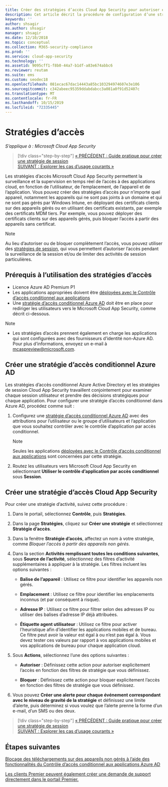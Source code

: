 ```yaml
---
title: Créer des stratégies d’accès Cloud App Security pour autoriser et bloquer l’accès
description: Cet article décrit la procédure de configuration d’une stratégie d’accès Cloud App Security avec contrôle d’application par accès conditionnel pour autoriser et bloquer l’accès aux applications connectées via Azure AD, à l’aide de fonctionnalités de proxy.
keywords: ''
author: shsagir
ms.author: shsagir
manager: shsagir
ms.date: 12/10/2018
ms.topic: conceptual
ms.collection: M365-security-compliance
ms.prod: ''
ms.service: cloud-app-security
ms.technology: ''
ms.assetid: 9095cff1-f8b0-44a7-b1df-a83e674abbc6
ms.reviewer: reutam
ms.suite: ems
ms.custom: seodec18
ms.openlocfilehash: 081ecac67dac14443a85bc103294974607e3e106
ms.sourcegitcommit: c342abeec95359ddabdabcc3a081a0f91d52407c
ms.translationtype: MT
ms.contentlocale: fr-FR
ms.lasthandoff: 10/15/2019
ms.locfileid: "72335445"
---
```

# <a name="access-policies"></a>Stratégies d’accès

*S’applique à : Microsoft Cloud App Security*

>[!div class="step-by-step"]
[« PRÉCÉDENT : Guide pratique pour créer une stratégie de session](session-policy-aad.md)<br>
[SUIVANT : Explorer les cas d’usage courants »](use-case-proxy-block-session-aad.md)

Les stratégies d’accès Microsoft Cloud App Security permettent la surveillance et la supervision en temps réel de l’accès à des applications cloud, en fonction de l’utilisateur, de l’emplacement, de l’appareil et de l’application. Vous pouvez créer des stratégies d’accès pour n’importe quel appareil, notamment les appareils qui ne sont pas joints à un domaine et qui ne sont pas gérés par Windows Intune, en déployant des certificats clients sur des appareils gérés ou en utilisant des certificats existants, par exemple des certificats MDM tiers. Par exemple, vous pouvez déployer des certificats clients sur des appareils gérés, puis bloquer l’accès à partir des appareils sans certificat. 

> [!NOTE]
> Au lieu d’autoriser ou de bloquer complètement l’accès, vous pouvez utiliser des [stratégies de session](session-policy-aad.md), qui vous permettent d’autoriser l’accès pendant la surveillance de la session et/ou de limiter des activités de session particulières. 

## <a name="prerequisites-to-using-access-policies"></a>Prérequis à l’utilisation des stratégies d’accès

- Licence Azure AD Premium P1
- Les applications appropriées doivent être [déployées avec le Contrôle d’accès conditionnel aux applications](proxy-deployment-aad.md)
- Une [stratégie d’accès conditionnel Azure AD](https://docs.microsoft.com/azure/active-directory/active-directory-conditional-access-azure-portal) doit être en place pour rediriger les utilisateurs vers le Microsoft Cloud App Security, comme décrit ci-dessous.

> [!NOTE]
> - Les stratégies d’accès prennent également en charge les applications qui sont configurées avec des fournisseurs d’identité non-Azure AD. Pour plus d’informations, envoyez un e-mail à mcaspreview@microsoft.com.

## <a name="create-an-azure-ad-conditional-access-policy"></a>Créer une stratégie d’accès conditionnel Azure AD

Les stratégies d’accès conditionnel Azure Active Directory et les stratégies de session Cloud App Security travaillent conjointement pour examiner chaque session utilisateur et prendre des décisions stratégiques pour chaque application. Pour configurer une stratégie d’accès conditionnel dans Azure AD, procédez comme suit :

1. Configurez une [stratégie d’accès conditionnel Azure AD](https://docs.microsoft.com/azure/active-directory/active-directory-conditional-access-azure-portal) avec des attributions pour l’utilisateur ou le groupe d’utilisateurs et l’application que vous souhaitez contrôler avec le contrôle d’application par accès conditionnel. 

   > [!NOTE]
   > Seules les applications [déployées avec le Contrôle d’accès conditionnel aux applications](proxy-deployment-aad.md) sont concernées par cette stratégie. 

2. Routez les utilisateurs vers Microsoft Cloud App Security en sélectionnant **Utiliser le contrôle d’application par accès conditionnel** sous **Session**.
 
## <a name="create-a-cloud-app-security-access-policy"></a>Créer une stratégie d’accès Cloud App Security 

Pour créer une stratégie d’activité, suivez cette procédure :

1. Dans le portail, sélectionnez **Contrôle**, puis **Stratégies**.
2. Dans la page **Stratégies**, cliquez sur **Créer une stratégie** et sélectionnez **Stratégie d’accès**.  

3. Dans la fenêtre **Stratégie d’accès**, affectez un nom à votre stratégie, comme *Bloquer l’accès à partir des appareils non gérés*.

4. Dans la section **Activités remplissant toutes les conditions suivantes**, sous **Source de l’activité**, sélectionnez des filtres d’activité supplémentaires à appliquer à la stratégie. Les filtres incluent les options suivantes : 
     
   - **Balise de l’appareil** : Utilisez ce filtre pour identifier les appareils non gérés.

   - **Emplacement** : Utilisez ce filtre pour identifier les emplacements inconnus (et par conséquent à risque). 

   - **Adresse IP** : Utilisez ce filtre pour filtrer selon des adresses IP ou utiliser des balises d’adresse IP déjà attribuées. 

   - **Étiquette agent utilisateur** : Utilisez ce filtre pour activer l’heuristique afin d’identifier les applications mobiles et de bureau. Ce filtre peut avoir la valeur est égal à ou n’est pas égal à. Vous devez tester ces valeurs par rapport à vos applications mobiles et vos applications de bureau pour chaque application cloud.
  
5. Sous **Actions**, sélectionnez l’une des options suivantes : 

    - **Autoriser** : Définissez cette action pour autoriser explicitement l’accès en fonction des filtres de stratégie que vous définissez.

    - **Bloquer** : Définissez cette action pour bloquer explicitement l’accès en fonction des filtres de stratégie que vous définissez. 

6. Vous pouvez **Créer une alerte pour chaque événement correspondant avec le niveau de gravité de la stratégie** et définissez une limite d’alerte, puis déterminez si vous voulez que l’alerte prenne la forme d’un e-mail, d’un SMS ou des deux.



>[!div class="step-by-step"]
[« PRÉCÉDENT : Guide pratique pour créer une stratégie de session](session-policy-aad.md)<br>
[SUIVANT : Explorer les cas d’usage courants »](use-case-proxy-block-session-aad.md)

 
## <a name="next-steps"></a>Étapes suivantes  
[Blocage des téléchargements sur des appareils non gérés à l’aide des fonctionnalités du Contrôle d’accès conditionnel aux applications Azure AD](use-case-proxy-block-session-aad.md)   

[Les clients Premier peuvent également créer une demande de support directement dans le portail Premier.](https://premier.microsoft.com/)  
  
  
